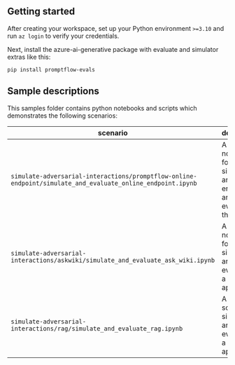 
## Getting started
After creating your workspace, set up your Python environment `>=3.10` and run `az login` to verify your credentials. 

Next, install the azure-ai-generative package with evaluate and simulator extras like this:

```
pip install promptflow-evals
```
## Sample descriptions
This samples folder contains python notebooks and scripts which demonstrates the following scenarios:

|scenario|description  |
|--|--|
|`simulate-adversarial-interactions/promptflow-online-endpoint/simulate_and_evaluate_online_endpoint.ipynb` | A Jupyter notebook for simulating an online endpoint and evaluating the result |  
|`simulate-adversarial-interactions/askwiki/simulate_and_evaluate_ask_wiki.ipynb` | A Jupyter notebook for simulating and evaluating a custom application | 
|`simulate-adversarial-interactions/rag/simulate_and_evaluate_rag.ipynb` | A Python script for simulating and evaluating a RAG application. | 